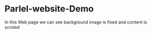 # Parlel-website-Demo
In this Web page we can see background image is fixed and content is scroled 
